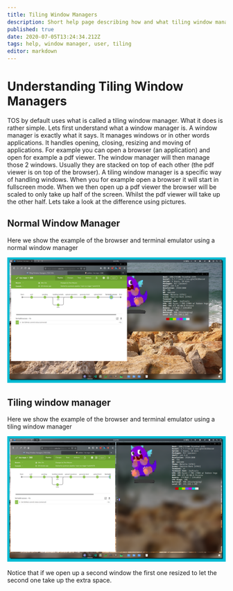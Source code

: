 ```yaml
---
title: Tiling Window Managers
description: Short help page describing how and what tiling window managers are.
published: true
date: 2020-07-05T13:24:34.212Z
tags: help, window manager, user, tiling
editor: markdown
---
```


# Understanding Tiling Window Managers

TOS by default uses what is called a tiling window manager. What it does is rather simple.
Lets first understand what a window manager is.
A window manager is exactly what it says. It manages windows or in other words applications. It handles opening, closing, resizing and moving of applications. For example you can open a browser (an application) and open for example a pdf viewer. The window manager will then manage those 2 windows. Usually they are stacked on top of each other (the pdf viewer is on top of the browser).
A tiling window manager is a specific way of handling windows. When you for example open a browser it will start in fullscreen mode. When we then open up a pdf viewer the browser will be scaled to only take up half of the screen. Whilst the pdf viewer will take up the other half. Lets take a look at the difference using pictures.

## Normal Window Manager

Here we show the example of the browser and terminal emulator using a normal window manager

![floating-wm.png](/images/window-manager/floating-wm.png)


## Tiling window manager
Here we show the example of the browser and terminal emulator using a tiling window manager

![tiling-wm.png](/images/window-manager/tiling-wm.png)

Notice that if we open up a second window the first one resized to let the second one take up the extra space.
